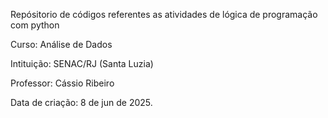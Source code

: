 Repósitorio de códigos referentes as atividades de lógica de programação com python

Curso: Análise de Dados 

Intituição: SENAC/RJ (Santa Luzia)

Professor:  Cássio Ribeiro

Data de criação: 8 de jun de 2025.
